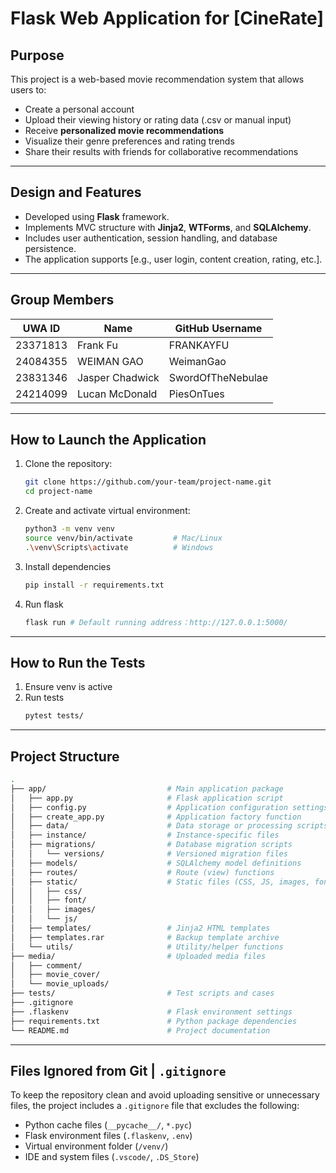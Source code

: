 # Flask Web Application for [CineRate]

## Purpose

This project is a web-based movie recommendation system that allows users to:

- Create a personal account
- Upload their viewing history or rating data (.csv or manual input)
- Receive **personalized movie recommendations**
- Visualize their genre preferences and rating trends
- Share their results with friends for collaborative recommendations

---

## Design and Features

- Developed using **Flask** framework.
- Implements MVC structure with **Jinja2**, **WTForms**, and **SQLAlchemy**.
- Includes user authentication, session handling, and database persistence.
- The application supports [e.g., user login, content creation, rating, etc.].

---

## Group Members

| UWA ID   | Name            | GitHub Username   |
|----------|-----------------|-------------------|
| 23371813 | Frank Fu        | FRANKAYFU         |
| 24084355 | WEIMAN GAO      | WeimanGao         |
| 23831346 | Jasper Chadwick | SwordOfTheNebulae |
| 24214099 | Lucan McDonald  | PiesOnTues        |

---

## How to Launch the Application

1. Clone the repository:
   ```bash
   git clone https://github.com/your-team/project-name.git
   cd project-name
2. Create and activate virtual environment:
   ```bash
   python3 -m venv venv
   source venv/bin/activate         # Mac/Linux
   .\venv\Scripts\activate          # Windows
3. Install dependencies
   ```bash
   pip install -r requirements.txt
4. Run flask
   ```bash
   flask run # Default running address：http://127.0.0.1:5000/

---

## How to Run the Tests

1. Ensure venv is active
2. Run tests
   ```bash
   pytest tests/

---

## Project Structure

```bash
.
├── app/                           # Main application package 
│   ├── app.py                     # Flask application script 
│   ├── config.py                  # Application configuration settings 
│   ├── create_app.py              # Application factory function
│   ├── data/                      # Data storage or processing scripts 
│   ├── instance/                  # Instance-specific files
│   ├── migrations/                # Database migration scripts 
│   │   └── versions/              # Versioned migration files 
│   ├── models/                    # SQLAlchemy model definitions 
│   ├── routes/                    # Route (view) functions
│   ├── static/                    # Static files (CSS, JS, images, fonts) 
│   │   ├── css/                   
│   │   ├── font/                  
│   │   ├── images/               
│   │   └── js/                    
│   ├── templates/                 # Jinja2 HTML templates 
│   ├── templates.rar              # Backup template archive 
│   └── utils/                     # Utility/helper functions 
├── media/                         # Uploaded media files 
│   ├── comment/                   
│   ├── movie_cover/               
│   └── movie_uploads/             
├── tests/                         # Test scripts and cases 
├── .gitignore   
├── .flaskenv                      # Flask environment settings 
├── requirements.txt               # Python package dependencies 
└── README.md                      # Project documentation 
```

---

## Files Ignored from Git | `.gitignore` 

To keep the repository clean and avoid uploading sensitive or unnecessary files, the project includes a `.gitignore` file that excludes the following:

- Python cache files (`__pycache__/`, `*.pyc`)
- Flask environment files (`.flaskenv`, `.env`)
- Virtual environment folder (`/venv/`)
- IDE and system files (`.vscode/`, `.DS_Store`)

